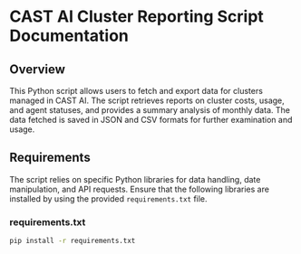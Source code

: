 # CAST AI Cluster Reporting Script Documentation

## Overview

This Python script allows users to fetch and export data for clusters managed in CAST AI. The script retrieves reports on cluster costs, usage, and agent statuses, and provides a summary analysis of monthly data. The data fetched is saved in JSON and CSV formats for further examination and usage.

## Requirements

The script relies on specific Python libraries for data handling, date manipulation, and API requests. Ensure that the following libraries are installed by using the provided `requirements.txt` file.

### requirements.txt

```bash
pip install -r requirements.txt
